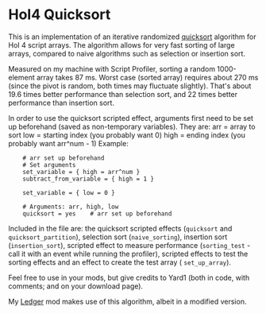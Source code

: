 # HoI4 Quicksort

This is an implementation of an iterative randomized [quicksort](https://en.wikipedia.org/wiki/Quicksort) algorithm for HoI 4 script arrays. The algorithm allows for very fast sorting of large arrays, compared to naive algorithms such as selection or insertion sort.

Measured on my machine with Script Profiler, sorting a random 1000-element array takes 87 ms. Worst case (sorted array) requires about 270 ms (since the pivot is random, both times may fluctuate slightly). That's about 19.6 times better performance than selection sort, and 22 times better performance than insertion sort.

In order to use the quicksort scripted effect, arguments first need to be set up beforehand (saved as non-temporary variables). They are:
arr = array to sort
low = starting index (you probably want 0)
high = ending index (you probably want arr^num - 1)
Example:
```
    # arr set up beforehand
    # Set arguments
    set_variable = { high = arr^num }
    subtract_from_variable = { high = 1 }

    set_variable = { low = 0 }

    # Arguments: arr, high, low
    quicksort = yes    # arr set up beforehand
```

Included in the file are: the quicksort scripted effects (`quicksort` and `quicksort_partition`), selection sort (`naive_sorting`), insertion sort (`insertion_sort`), scripted effect to measure performance (`sorting_test` - call it with an event while running the profiler), scripted effects to test the sorting effects and an effect to create the test array (
`set_up_array`).

Feel free to use in your mods, but give credits to Yard1 (both in code, with comments; and on your download page).

My [Ledger](https://github.com/Yard1/HoI4-Ledger) mod makes use of this algorithm, albeit in a modified version.
